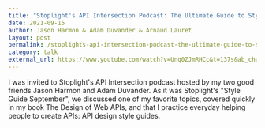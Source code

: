 ```yaml
---
title: "Stoplight's API Intersection Podcast: The Ultimate Guide to Style Guides"
date: 2021-09-15
author: Jason Harmon & Adam Duvander & Arnaud Lauret
layout: post
permalink: /stoplights-api-intersection-podcast-the-ultimate-guide-to-style-guides/
category: talk
external_url: https://www.youtube.com/watch?v=Unq0ZJmRHCc&t=137s&ab_channel=Stoplight
---
```


I was invited to Stoplight's API Intersection podcast hosted by my two good friends Jason Harmon and Adam Duvander.
As it was Stoplight's "Style Guide September", we discussed one of my favorite topics, covered quickly in my book The Design of Web APIs, and that I practice everyday helping people to create APIs: API design style guides.
<!--more-->

